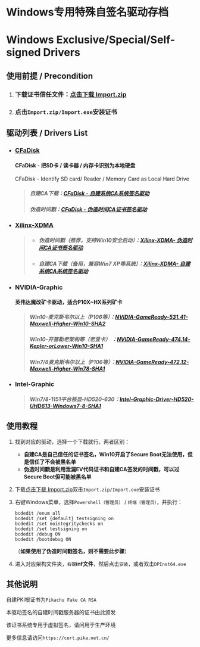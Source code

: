 # Windows专用特殊自签名驱动存档

# Windows Exclusive/Special/Self-signed Drivers

## 使用前提 / Precondition

1. ### 下载证书信任文件：[点击下载 Import.zip](https://github.com/PIKACHUIM/Drivers/raw/main/Import.zip)

2. ### 点击`Import.zip/Import.exe`安装证书

## 驱动列表 / Drivers List 

- ### [CFaDisk](https://github.com/PIKACHUIM/Drivers/tree/main/CFaDisk)

  #### CFaDisk - 把SD卡 / 读卡器 / 内存卡识别为本地硬盘
  
  CFaDisk - Identify SD card/ Reader / Memory Card as Local Hard Drive
  
  > ##### 自建CA下载：[CFaDisk - 自建系统CA系统签名驱动](https://github.com/PIKACHUIM/Drivers/raw/main/CFaDisk/Drvier-Pika.zip)     
  >
  > ##### 伪造时间戳：[CFaDisk - 伪造时间CA证书签名驱动]()
  
- ### [Xilinx-XDMA](https://github.com/PIKACHUIM/Drivers/tree/main/Xilinx)

  > - ##### 伪造时间戳（推荐，支持Win10安全启动）：[Xilinx-XDMA- 伪造时间CA证书签名驱动](https://github.com/PIKACHUIM/Drivers/raw/main/Xilinx/XDMA-Fake.zip)
  >
  > - ##### 自建CA下载（备用，兼容Win7 XP等系统）：[Xilinx-XDMA- 自建系统CA系统签名驱动](https://github.com/PIKACHUIM/Drivers/raw/main/Xilinx/XDMA-Pika.zip)

- ### NVIDIA-Graphic

  #### 英伟达魔改矿卡驱动，适合P10X~HX系列矿卡

  > ##### Win10-麦克斯韦尔以上（P106等）：[NVIDIA-GameReady-531.41-Maxwell-Higher-Win10-SHA2](https://file-cn.pika.net.cn/YD1/Sources/Drivers/Nvidia/NVIDIA-GameReady-531.41-Maxwell-Higher-Win10-SHA2-PikaFakerTime.exe)
  >
  > ##### Win10-开普勒老架构等（老显卡）  ：[NVIDIA-GameReady-474.14-Kepler-orLower-Win10-SHA1](https://file-cn.pika.net.cn/YD1/Sources/Drivers/Nvidia/NVIDIA-GameReady-474.14-Kepler-orLower-Win10-SHA1-PikaFakerTime.exe)
  >
  > ##### Win7/8麦克斯韦尔以上（P106等）：[NVIDIA-GameReady-472.12-Maxwell-Higher-Win78-SHA1](https://file-cn.pika.net.cn/YD1/Sources/Drivers/Nvidia/NVIDIA-GameReady-472.12-Maxwell-Higher-Win78-SHA1-PikaFakerTime.exe)

- ### Intel-Graphic

  > ##### Win7/8-1151平台核显-HD520-630：[Intel-Graphic-Driver-HD520-UHD613-Windows7-8-SHA1](https://file-cn.pika.net.cn/YD1/Sources/Drivers/Intel/Intel-Graphic-Driver-HD520-UHD613-Windows7-8-SHA1-PikaFakerTime.exe)

## 使用教程

1. 找到对应的驱动，选择一个下载就行，两者区别：

   - **自建CA是自己信任的证书签名，Win10开启了Secure Boot无法使用，但是信任了不会被黑名单**
   - **伪造时间戳是利用泄漏EV代码证书和自建CA签发的时间戳，可以过Secure Boot但可能被黑名单**

2. 下载[点击下载 Import.zip](https://github.com/PIKACHUIM/Drivers/raw/main/Import.zip)双击`Import.zip/Import.exe`安装证书

3. 右键Windows菜单，选择`Powershell（管理员）` / `终端（管理员）`，并执行：

   ```
   bcdedit /enum all
   bcdedit /set {default} testsigning on
   bcdedit /set nointegritychecks on
   bcdedit /set testsigning on
   bcdedit /debug ON
   bcdedit /bootdebug ON
   ```

   （**如果使用了伪造时间戳签名，则不需要此步骤**）

4. 进入对应架构文件夹，`右键`**inf文件**，然后点击`安装`，或者双击`DPInst64.exe`

## 其他说明

自建PKI根证书为`Pikachu Fake CA RSA`

本驱动签名的自建时间戳服务器的证书由此颁发

该证书系统专用于虚拟签名，请问用于生产环境

更多信息请访问`https://cert.pika.net.cn/`
